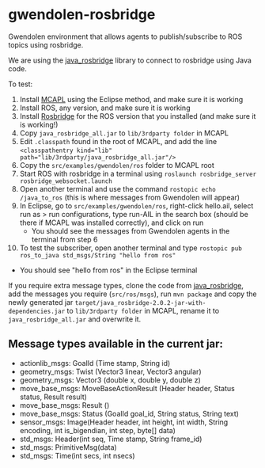 # gwendolen-rosbridge
Gwendolen environment that allows agents to publish/subscribe to ROS topics using rosbridge.

We are using the [java_rosbridge](https://github.com/h2r/java_rosbridge) library to connect to rosbridge using Java code.

To test:
1. Install [MCAPL](https://sourceforge.net/projects/mcapl/) using the Eclipse method, and make sure it is working
2. Install ROS, any version, and make sure it is working
3. Install [Rosbridge](http://wiki.ros.org/rosbridge_suite/Tutorials/RunningRosbridge) for the ROS version that you installed (and make sure it is working!)
4. Copy `java_rosbridge_all.jar` to `lib/3rdparty folder` in MCAPL
5. Edit `.classpath` found in the root of MCAPL, and add the line `<classpathentry kind="lib" path="lib/3rdparty/java_rosbridge_all.jar"/>`
6. Copy the `src/examples/gwendolen/ros` folder to MCAPL root
7. Start ROS with rosbridge in a terminal using `roslaunch rosbridge_server rosbridge_websocket.launch`
8. Open another terminal and use the command `rostopic echo /java_to_ros` (this is where messages from Gwendolen will appear)
9. In Eclipse, go to `src/examples/gwendolen/ros`, right-click hello.ail, select run as > run configurations, type run-AIL in the search box (should be there if MCAPL was installed correctly), and click on run
   * You should see the messages from Gwendolen agents in the terminal from step 6
10. To test the subscriber, open another terminal and type `rostopic pub ros_to_java std_msgs/String "hello from ros"`
   * You should see "hello from ros" in the Eclipse terminal

If you require extra message types, clone the code from [java_rosbridge](https://github.com/h2r/java_rosbridge), add the messages you require (`src/ros/msgs`), run `mvn package` and copy the newly generated jar `target/java_rosbridge-2.0.2-jar-with-dependencies.jar` to `lib/3rdparty folder` in MCAPL, rename it to `java_rosbridge_all.jar` and overwrite it.

## Message types available in the current jar:
- actionlib_msgs: GoalId (Time stamp, String id)
- geometry_msgs: Twist (Vector3 linear, Vector3 angular)
- geometry_msgs: Vector3 (double x, double y, double z)
- move_base_msgs: MoveBaseActionResult (Header header, Status status, Result result)
- move_base_msgs: Result ()
- move_base_msgs: Status (GoalId goal_id, String status, String text)
- sensor_msgs: Image(Header header, int height, int width, String encoding, int is_bigendian, int step, byte[] data) 
- std_msgs: Header(int seq, Time stamp, String frame_id)
- std_msgs: PrimitiveMsg(data)
- std_msgs: Time(int secs, int nsecs)
